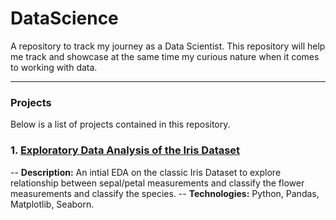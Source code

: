 # DataScience
A repository to track my journey as a Data Scientist. This repository will help me track and showcase at the same time my curious nature when it comes to working with data.

---

### Projects

Below is a list of projects contained in this repository.

### 1. [Exploratory Data Analysis of the Iris Dataset](./Iris%20EDA/)

-- **Description:** An intial EDA on the classic Iris Dataset to explore relationship between sepal/petal measurements and classify the flower measurements and classify the species.
-- **Technologies:** Python, Pandas, Matplotlib, Seaborn.